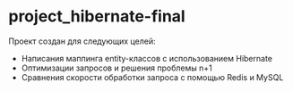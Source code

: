 # project_hibernate-final
Проект создан для следующих целей:
- Написания маппинга entity-классов с использованием Hibernate
- Оптимизации запросов и решения проблемы n+1
- Сравнения скорости обработки запроса с помощью Redis и MySQL
